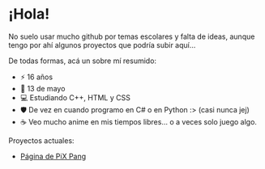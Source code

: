 # ¡Hola!

No suelo usar mucho github por temas escolares y falta de ideas, aunque tengo por ahí algunos proyectos que podría subir aquí...

De todas formas, acá un sobre mí resumido:

- ⚡ 16 años
- 🎂 13 de mayo
- 💻 Estudiando C++, HTML y CSS
- 🛡️ De vez en cuando programo en C# o en Python :> (casi nunca jej)
- ☕ Veo mucho anime en mis tiempos libres... o a veces solo juego algo.

Proyectos actuales:
- [Página de PiX Pang](https://github.com/hddtomas/pixpang_pag)


<!--
**hddtomas/hddtomas** is a ✨ _special_ ✨ repository because its `README.md` (this file) appears on your GitHub profile.

Here are some ideas to get you started:

- 🔭 I’m currently working on ...
- 🌱 I’m currently learning ...
- 👯 I’m looking to collaborate on ...
- 🤔 I’m looking for help with ...
- 💬 Ask me about ...
- 📫 How to reach me: ...
- 😄 Pronouns: ...
- ⚡ Fun fact: ...
-->
